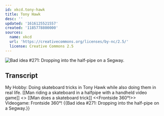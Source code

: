 ```yaml
---
id: xkcd.tony-hawk
title: Tony Hawk
desc: ''
updated: '1616125521557'
created: '1185778800000'
sources:
  name: xkcd
  url: 'https://creativecommons.org/licenses/by-nc/2.5/'
  license: Creative Commons 2.5
---
```

![Bad idea #271: Dropping into the half-pipe on a Segway.](https://imgs.xkcd.com/comics/tony_hawk.png)

## Transcript
My Hobby:
Doing skateboard tricks in Tony Hawk while also doing them in real life.
[[Man riding a skateboard in a halfpipe with a handheld video game]]
<<beep click beep>>
[[Man does a skateboard trick]]
<<Frontside 360°!>>
Videogame: Frontside 360°!
{{Bad idea #271: Dropping into the half-pipe on a Segway.}}
